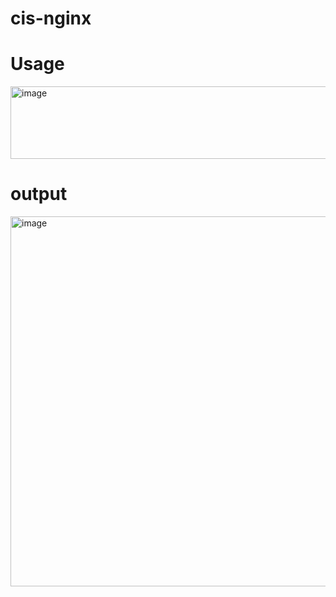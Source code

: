 # cis-nginx




# Usage 
<img width="825" height="116" alt="image" src="https://github.com/user-attachments/assets/ad3fa41e-7a9a-4fef-aeae-8f9b9010645b" />

# output 
<img width="1887" height="592" alt="image" src="https://github.com/user-attachments/assets/12e82cb1-6f66-4637-88c3-e504b1874553" />

